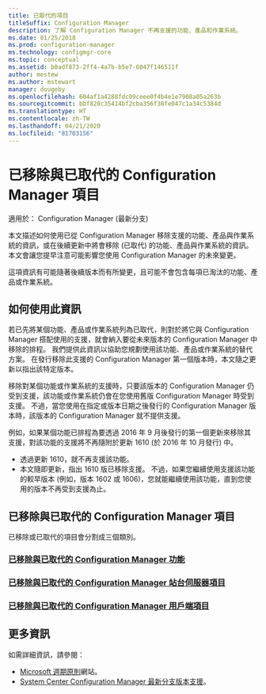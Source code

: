 ```yaml
---
title: 已取代的項目
titleSuffix: Configuration Manager
description: 了解 Configuration Manager 不再支援的功能、產品和作業系統。
ms.date: 01/25/2018
ms.prod: configuration-manager
ms.technology: configmgr-core
ms.topic: conceptual
ms.assetid: b0adf873-2ff4-4a7b-b5e7-6047f146511f
author: mestew
ms.author: mstewart
manager: dougeby
ms.openlocfilehash: 604af1a4288fdc09ceee0f4b4e1e7908a05a263b
ms.sourcegitcommit: bbf820c35414bf2cba356f30fe047c1a34c5384d
ms.translationtype: HT
ms.contentlocale: zh-TW
ms.lasthandoff: 04/21/2020
ms.locfileid: "81703156"
---
```

# <a name="removed-and-deprecated-items-for-configuration-manager"></a>已移除與已取代的 Configuration Manager 項目

適用於：  Configuration Manager (最新分支)

本文描述如何使用已從 Configuration Manager 移除支援的功能、產品與作業系統的資訊，或在後續更新中將會移除 (已取代) 的功能、產品與作業系統的資訊。 本文會讓您提早注意可能影響您使用 Configuration Manager 的未來變更。  

這項資訊有可能隨著後續版本而有所變更，且可能不會包含每項已淘汰的功能、產品或作業系統。  

## <a name="how-to-use-this-information"></a>如何使用此資訊  
若已先將某個功能、產品或作業系統列為已取代，則對於將它與 Configuration Manager 搭配使用的支援，就會納入要從未來版本的 Configuration Manager 中移除的排程。 我們提供此資訊以協助您規劃使用該功能、產品或作業系統的替代方案。 在發行移除此支援的 Configuration Manager 第一個版本時，本文隨之更新以指出該特定版本。  

移除對某個功能或作業系統的支援時，只要該版本的 Configuration Manager 仍受到支援，該功能或作業系統仍會在您使用舊版 Configuration Manager 時受到支援。 不過，當您使用在指定或版本日期之後發行的 Configuration Manager 版本時，該版本的 Configuration Manager 就不提供支援。

例如，如果某個功能已排程為要透過 2016 年 9 月後發行的第一個更新來移除其支援，對該功能的支援將不再隨附於更新 1610 (於 2016 年 10 月發行) 中。
-  透過更新 1610，就不再支援該功能。
-  本文隨即更新，指出 1610 版已移除支援。
不過，如果您繼續使用支援該功能的較早版本 (例如，版本 1602 或 1606)，您就能繼續使用該功能，直到您使用的版本不再受到支援為止。

## <a name="removed-and-deprecated-items-for-configuration-manager"></a>已移除與已取代的 Configuration Manager 項目
已移除或已取代的項目會分割成三個類別。  

### <a name="removed-and-deprecated-configuration-manager-features"></a>[已移除與已取代的 Configuration Manager 功能](removed-and-deprecated-cmfeatures.md)
### <a name="removed-and-deprecated-items-for-configuration-manager-site-servers"></a>[已移除與已取代的 Configuration Manager 站台伺服器項目](removed-and-deprecated-server.md)
### <a name="removed-and-deprecated-items-for-configuration-manager-clients"></a>[已移除與已取代的 Configuration Manager 用戶端項目](removed-and-deprecated-client.md)


## <a name="more-information"></a>更多資訊

如需詳細資訊，請參閱：
- [Microsoft 週期原則](https://support.microsoft.com/lifecycle)網站。
- [System Center Configuration Manager 最新分支版本支援](../../../servers/manage/current-branch-versions-supported.md)。


